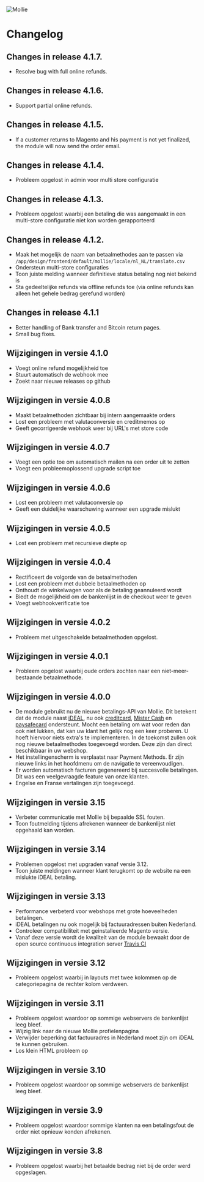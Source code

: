 ![Mollie](https://www.mollie.nl/files/Mollie-Logo-Style-Small.png)

# Changelog #

## Changes in release 4.1.7. ##
+ Resolve bug with full online refunds.

## Changes in release 4.1.6. ##
+ Support partial online refunds.

## Changes in release 4.1.5. ##
+ If a customer returns to Magento and his payment is not yet finalized, the module will now send the order email.

## Changes in release 4.1.4. ##
+ Probleem opgelost in admin voor multi store configuratie

## Changes in release 4.1.3. ##
+ Probleem opgelost waarbij een betaling die was aangemaakt in een multi-store configuratie niet kon worden gerapporteerd

## Changes in release 4.1.2. ##
+ Maak het mogelijk de naam van betaalmethodes aan te passen via `/app/design/frontend/default/mollie/locale/nl_NL/translate.csv`
+ Ondersteun multi-store configuraties
+ Toon juiste melding wanneer definitieve status betaling nog niet bekend is
+ Sta gedeeltelijke refunds via offline refunds toe (via online refunds kan alleen het gehele bedrag gerefund worden)

## Changes in release 4.1.1 ##
+ Better handling of Bank transfer and Bitcoin return pages.
+ Small bug fixes.

## Wijzigingen in versie 4.1.0 ##
+ Voegt online refund mogelijkheid toe
+ Stuurt automatisch de webhook mee
+ Zoekt naar nieuwe releases op github

## Wijzigingen in versie 4.0.8 ##
+ Maakt betaalmethoden zichtbaar bij intern aangemaakte orders
+ Lost een probleem met valutaconversie en creditmemos op
+ Geeft gecorrigeerde webhook weer bij URL's met store code

## Wijzigingen in versie 4.0.7 ##
+ Voegt een optie toe om automatisch mailen na een order uit te zetten
+ Voegt een probleemoplossend upgrade script toe

## Wijzigingen in versie 4.0.6 ##
+ Lost een probleem met valutaconversie op
+ Geeft een duidelijke waarschuwing wanneer een upgrade mislukt

## Wijzigingen in versie 4.0.5 ##
+ Lost een probleem met recursieve diepte op

## Wijzigingen in versie 4.0.4 ##
+ Rectificeert de volgorde van de betaalmethoden
+ Lost een probleem met dubbele betaalmethoden op
+ Onthoudt de winkelwagen voor als de betaling geannuleerd wordt
+ Biedt de mogelijkheid om de bankenlijst in de checkout weer te geven
+ Voegt webhookverificatie toe

## Wijzigingen in versie 4.0.2 ##
+ Probleem met uitgeschakelde betaalmethoden opgelost.

## Wijzigingen in versie 4.0.1 ##
+ Probleem opgelost waarbij oude orders zochten naar een niet-meer-bestaande betaalmethode.

## Wijzigingen in versie 4.0.0 ##
+ De module gebruikt nu de nieuwe betalings-API van Mollie. Dit betekent dat de module naast [iDEAL](https://www.mollie.nl/betaaldiensten/ideal/), nu
    ook [creditcard](https://www.mollie.nl/betaaldiensten/creditcard/), [Mister Cash](https://www.mollie.nl/betaaldiensten/mistercash/) en
    [paysafecard](https://www.mollie.nl/betaaldiensten/paysafecard/) ondersteunt. Mocht een betaling om wat voor reden dan ook niet lukken, dat kan uw
    klant het gelijk nog een keer proberen. U hoeft hiervoor niets extra's te implementeren. In de toekomst zullen ook nog nieuwe betaalmethodes
    toegevoegd worden. Deze zijn dan direct beschikbaar in uw webshop.
+ Het instellingenscherm is verplaatst naar Payment Methods. Er zijn nieuwe links in het hoofdmenu om de navigatie te vereenvoudigen.
+ Er worden automatisch facturen gegenereerd bij succesvolle betalingen. Dit was een veelgevraagde feature van onze klanten.
+ Engelse en Franse vertalingen zijn toegevoegd.

## Wijzigingen in versie 3.15 ##
+ Verbeter communicatie met Mollie bij bepaalde SSL fouten.
+ Toon foutmelding tijdens afrekenen wanneer de bankenlijst niet opgehaald kan worden.

## Wijzigingen in versie 3.14 ##
+ Problemen opgelost met upgraden vanaf versie 3.12.
+ Toon juiste meldingen wanneer klant terugkomt op de website na een mislukte iDEAL betaling.

## Wijzigingen in versie 3.13 ##
+ Performance verbeterd voor webshops met grote hoeveelheden betalingen.
+ iDEAL betalingen nu ook mogelijk bij factuuradressen buiten Nederland.
+ Controleer compatibiliteit met geinstalleerde Magento versie.
+ Vanaf deze versie wordt de kwaliteit van de module bewaakt door de open source continuous integration server [Travis CI](https://travis-ci.org/mollie/magento)

## Wijzigingen in versie 3.12 ##
+ Probleem opgelost waarbij in layouts met twee kolommen op de categoriepagina de rechter kolom verdween.

## Wijzigingen in versie 3.11 ##
+ Probleem opgelost waardoor op sommige webservers de bankenlijst leeg bleef.
+ Wijzig link naar de nieuwe Mollie profielenpagina
+ Verwijder beperking dat factuuradres in Nederland moet zijn om iDEAL te kunnen gebruiken.
+ Los klein HTML probleem op

## Wijzigingen in versie 3.10 ##
+ Probleem opgelost waardoor op sommige webservers de bankenlijst leeg bleef.

## Wijzigingen in versie 3.9 ##
+ Probleem opgelost waardoor sommige klanten na een betalingsfout de order niet opnieuw konden afrekenen.

## Wijzigingen in versie 3.8 ##
+ Probleem opgelost waarbij het betaalde bedrag niet bij de order werd opgeslagen.
